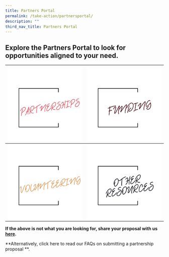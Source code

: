 ```yaml
---
title: Partners Portal
permalink: /take-action/partnersportal/
description: ""
third_nav_title: Partners Portal
---
```

## Explore the Partners Portal to look for opportunities aligned to your need. 


| ![](/images/partnerships.png) | ![](/images/funding.png) |
| -------- | -------- |
| ![](/images/volunteering.png)    | ![](/images/other%20resources.png)  |



**If the above is not what you are looking for, share your proposal with us [here](https://go.gov.sg/sgpostageform).**

**Alternatively, click here to read our FAQs on submitting a partnership proposal **. 